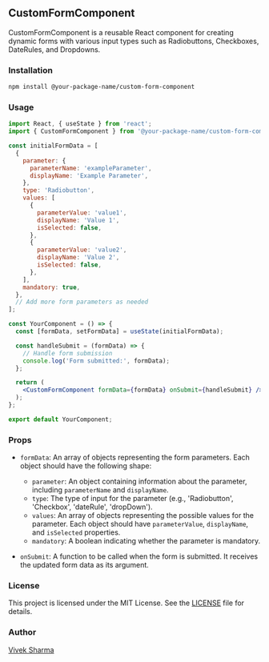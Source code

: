 ## CustomFormComponent

CustomFormComponent is a reusable React component for creating dynamic forms with various input types such as Radiobuttons, Checkboxes, DateRules, and Dropdowns.

### Installation

```bash
npm install @your-package-name/custom-form-component
```

### Usage

```jsx
import React, { useState } from 'react';
import { CustomFormComponent } from '@your-package-name/custom-form-component';

const initialFormData = [
  {
    parameter: {
      parameterName: 'exampleParameter',
      displayName: 'Example Parameter',
    },
    type: 'Radiobutton',
    values: [
      {
        parameterValue: 'value1',
        displayName: 'Value 1',
        isSelected: false,
      },
      {
        parameterValue: 'value2',
        displayName: 'Value 2',
        isSelected: false,
      },
    ],
    mandatory: true,
  },
  // Add more form parameters as needed
];

const YourComponent = () => {
  const [formData, setFormData] = useState(initialFormData);

  const handleSubmit = (formData) => {
    // Handle form submission
    console.log('Form submitted:', formData);
  };

  return (
    <CustomFormComponent formData={formData} onSubmit={handleSubmit} />
  );
};

export default YourComponent;
```

### Props

- `formData`: An array of objects representing the form parameters. Each object should have the following shape:
  - `parameter`: An object containing information about the parameter, including `parameterName` and `displayName`.
  - `type`: The type of input for the parameter (e.g., 'Radiobutton', 'Checkbox', 'dateRule', 'dropDown').
  - `values`: An array of objects representing the possible values for the parameter. Each object should have `parameterValue`, `displayName`, and `isSelected` properties.
  - `mandatory`: A boolean indicating whether the parameter is mandatory.

- `onSubmit`: A function to be called when the form is submitted. It receives the updated form data as its argument.

### License

This project is licensed under the MIT License. See the [LICENSE](LICENSE) file for details.

### Author

[Vivek Sharma](https://github.com/vivekssharma07)